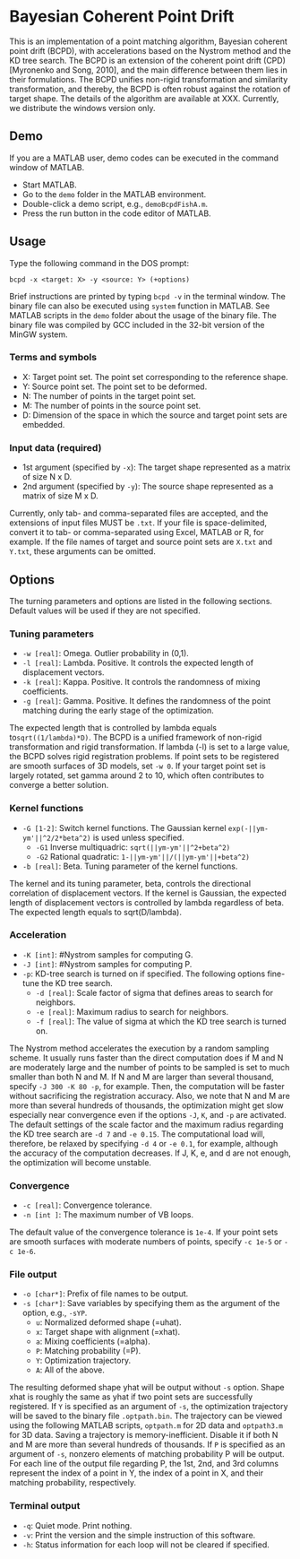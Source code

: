 
# Bayesian Coherent Point Drift

This is an implementation of a point matching algorithm, Bayesian coherent point drift (BCPD), with
accelerations based on the Nystrom method and the KD tree search. The BCPD is an extension of the coherent
point drift (CPD) [Myronenko and Song, 2010], and the main difference between them lies in their
formulations. The BCPD unifies non-rigid transformation and similarity transformation, and thereby,
the BCPD is often robust against the rotation of target shape. The details of the algorithm are
available at XXX. Currently, we distribute the windows version only.

## Demo

If you are a MATLAB user, demo codes can be executed in the command window of MATLAB.

- Start MATLAB.
- Go to the `demo` folder in the MATLAB environment.
- Double-click a demo script, e.g., `demoBcpdFishA.m`.
- Press the run button in the code editor of MATLAB.

## Usage

Type the following command in the DOS prompt:

` bcpd -x <target: X> -y <source: Y> (+options) `

Brief instructions are printed by typing `bcpd -v` in the terminal window.
The binary file can also be executed using `system` function in MATLAB.
See MATLAB scripts in the `demo` folder about the usage of the binary file.
The binary file was compiled by GCC included in the 32-bit version of the MinGW system.

### Terms and symbols

- X: Target point set. The point set corresponding to the reference shape.
- Y: Source point set. The point set to be deformed.
- N: The number of points in the target point set.
- M: The number of points in the source point set.
- D: Dimension of the space in which the source and target point sets are embedded.

### Input data (required)

- 1st argument (specified by `-x`): The target shape represented as a matrix of size N x D.
- 2nd argument (specified by `-y`): The source shape represented as a matrix of size M x D.

Currently, only tab- and comma-separated files are accepted, and the extensions of input files
MUST be `.txt`. If your file is space-delimited, convert it to tab- or comma-separated using Excel,
MATLAB or R, for example. If the file names of target and source point sets are `X.txt` and `Y.txt`,
these arguments can be omitted.

## Options

The turning parameters and options are listed in the following sections. Default values
will be used if they are not specified.

### Tuning parameters

- `-w [real]`: Omega. Outlier probability in (0,1).
- `-l [real]`: Lambda. Positive. It controls the expected length of displacement vectors.
- `-k [real]`: Kappa. Positive. It controls the randomness of mixing coefficients.
- `-g [real]`: Gamma. Positive. It defines the randomness of the point matching during the early stage of the optimization.

The expected length that is controlled by lambda equals to`sqrt((1/lambda)*D)`.
The BCPD is a unified framework of non-rigid transformation and rigid transformation.
If lambda (-l) is set to a large value, the BCPD solves rigid registration problems.
If point sets to be registered are smooth surfaces of 3D models, set `-w 0`.
If your target point set is largely rotated, set gamma around
2 to 10, which often contributes to converge a better solution.

### Kernel functions

- `-G [1-2]`: Switch kernel functions. The Gaussian kernel `exp(-||ym-ym'||^2/2*beta^2)` is used unless specified.
  - `-G1` Inverse multiquadric: `sqrt(||ym-ym'||^2+beta^2)`
  - `-G2` Rational quadratic: `1-||ym-ym'||/(||ym-ym'||+beta^2)`
- `-b [real]`: Beta. Tuning parameter of the kernel functions.

The kernel and its tuning parameter, beta, controls the directional correlation of displacement
vectors. If the kernel is Gaussian, the expected length of displacement vectors is controlled
by lambda regardless of beta. The expected length equals to sqrt(D/lambda).

### Acceleration

- `-K [int]`: #Nystrom samples for computing G.
- `-J [int]`: #Nystrom samples for computing P.
- `-p`: KD-tree search is turned on if specified. The following options fine-tune the KD tree search.
  - `-d [real]`: Scale factor of sigma that defines areas to search for neighbors.
  - `-e [real]`: Maximum radius to search for neighbors.
  - `-f [real]`: The value of sigma at which the KD tree search is turned on.

The Nystrom method accelerates the execution by a random sampling scheme.
It usually runs faster than the direct computation does if M and N are moderately large
and the number of points to be sampled is set to much smaller than both N and M.
If N and M are larger than several thousand, specify `-J 300 -K 80 -p`, for example.
Then, the computation will be faster without sacrificing the registration accuracy.
Also, we note that N and M are more than several hundreds of thousands, the optimization might
get slow especially near convergence even if the options `-J`, `K`, and `-p` are activated.
The default settings of the scale factor and the maximum radius regarding the KD tree search
are `-d 7` and `-e 0.15`. The computational load will, therefore, be relaxed by specifying
`-d 4` or `-e 0.1`, for example, although the accuracy of the computation decreases.
If J, K, e, and d are not enough, the optimization will become unstable.

### Convergence

- `-c [real]`: Convergence tolerance.
- `-n [int ]`: The maximum number of VB loops.

The default value of the convergence tolerance is `1e-4`. If your point sets are smooth
surfaces with moderate numbers of points, specify `-c 1e-5` or `-c 1e-6`.

### File output

- `-o [char*]`: Prefix of file names to be output.
- `-s [char*]`: Save variables by specifying them as the argument of the option, e.g., `-sYP`.
  - `u`: Normalized deformed shape (=uhat).
  - `x`: Target shape with alignment (=xhat).
  - `a`: Mixing coefficients (=alpha).
  - `P`: Matching probability (=P).
  - `Y`: Optimization trajectory.
  - `A`: All of the above.

The resulting deformed shape yhat will be output without `-s` option. Shape xhat is roughly
the same as yhat if two point sets are successfully registered. If `Y` is specified as an
argument of `-s`, the optimization trajectory will be saved to the binary file `.optpath.bin`.
The trajectory can be viewed using the following MATLAB scripts, `optpath.m` for 2D data and
`optpath3.m` for 3D data. Saving a trajectory is memory-inefficient. Disable it if both N and M
are more than several hundreds of thousands. If `P` is specified as an argument of `-s`,
nonzero elements of matching probability P will be output. For each line of the output file
regarding P, the 1st, 2nd, and 3rd columns represent the index of a point in Y, the index of
a point in X, and their matching probability, respectively.

### Terminal output

- `-q`: Quiet mode. Print nothing.
- `-v`: Print the version and the simple instruction of this software.
- `-h`: Status information for each loop will not be cleared if specified.


